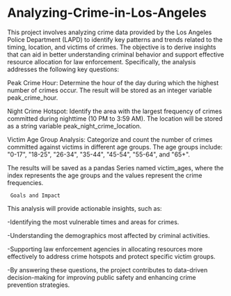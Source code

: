 # Analyzing-Crime-in-Los-Angeles


This project involves analyzing crime data provided by the Los Angeles Police Department (LAPD)  to identify key patterns and trends related to the timing, location, and victims of crimes. The objective is to derive insights that can aid in better understanding criminal behavior and support effective resource allocation for law enforcement. Specifically, the analysis addresses the following key questions:



Peak Crime Hour:
Determine the hour of the day during which the highest number of crimes occur.
The result will be stored as an integer variable peak_crime_hour.

Night Crime Hotspot:
Identify the area with the largest frequency of crimes committed during nighttime (10 PM to 3:59 AM).
The location will be stored as a string variable peak_night_crime_location.

Victim Age Group Analysis:
Categorize and count the number of crimes committed against victims in different age groups.
The age groups include: "0-17", "18-25", "26-34", "35-44", "45-54", "55-64", and "65+".

The results will be saved as a pandas Series named victim_ages, where the index represents the age groups and the values represent the crime frequencies.


     Goals and Impact
This analysis will provide actionable insights, such as:

-Identifying the most vulnerable times and areas for crimes.

-Understanding the demographics most affected by criminal activities.

-Supporting law enforcement agencies in allocating resources more effectively to address crime hotspots and protect specific victim groups.

-By answering these questions, the project contributes to data-driven decision-making for improving public safety and enhancing crime prevention strategies.
